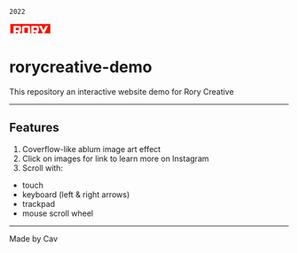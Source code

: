 `2022`

<centered><img src="rory_logo.png" width="15%"></centered>

# rorycreative-demo

This repository an interactive website demo for Rory Creative

---

## Features
1. Coverflow-like ablum image art effect
2. Click on images for link to learn more on Instagram
3. Scroll with:
  - touch
  - keyboard (left & right arrows)
  - trackpad
  - mouse scroll wheel

---

Made by Cav
